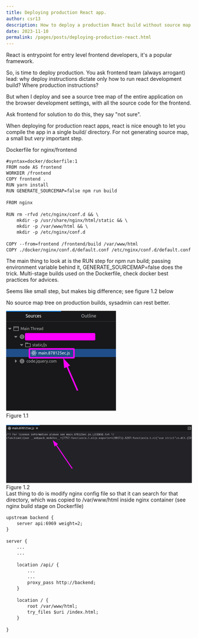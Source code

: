 ```yaml
---
title: Deploying production React app.
author: csr13
description: How to deploy a production React build without source map of the application.
date: 2023-11-10
permalink: /pages/posts/deploying-production-react.html
---
```


React is entrypoint for entry level frontend developers, it's a popular framework.

So, is time to deploy production. You ask frontend team
(always arrogant) lead: why deploy instructions dictate only how to run react
development build? Where production instructions?

But when I deploy and see a source tree map of the entire
application on the browser development settings, with all the
source code for the frontend.

Ask frontend for solution to do this, they say "not sure".

When deploying for production react apps, react is nice
enough to let you compile the app in a single build/
directory. For not generating source map, a small but *very*
important step.

Dockerfile for nginx/frontend
```
#syntax=docker/dockerfile:1
FROM node AS frontend
WORKDIR /frontend
COPY frontend .
RUN yarn install
RUN GENERATE_SOURCEMAP=false npm run build

FROM nginx

RUN rm -rfvd /etc/nginx/conf.d && \
    mkdir -p /usr/share/nginx/html/static && \
    mkdir -p /var/www/html && \
    mkdir -p /etc/nginx/conf.d

COPY --from=frontend /frontend/build /var/www/html
COPY ./docker/nginx/conf.d/default.conf /etc/nginx/conf.d/default.conf
```
The main thing to look at is the RUN step for npm run build;
passing environment variable behind it,
GENERATE_SOURCEMAP=false does the trick. Multi-stage builds used
on the Dockerfile, check docker best practices for advices.

Seems like small step, but makes big difference; see figure
1.2 below

No source map tree on production builds, sysadmin can rest
better.
<div style="width: auto; overflow: auto;">
<figure style="margin: 0;">
<img src="/static/images/images/step-one.png">
<figcaption>Figure 1.1</figcaption>
</figure>
<br>
<figure style="margin: 0;">
<img width=auto src="/static/images/images/step-two.png">
<figcaption>Figure 1.2</figcaption>
</figure>
</div>
Last thing to do is modify nginx config file so that it can
search for that directory, which was copied to /var/www/html
inside nginx container (see nginx build stage on Dockerfile)

```
upstream backend {
    server api:6969 weight=2;
}

server {
    ...
    ...

    location /api/ {
        ...
        ...
        proxy_pass http://backend;
    }

    location / {
        root /var/www/html;
        try_files $uri /index.html;
    }

}
```
